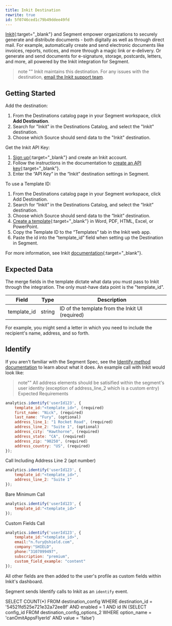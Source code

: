 ```yaml
---
title: Inkit Destination
rewrite: true
id: 5f0746ced1c79b49ddee49fd
---
```

[Inkit](https://inkit.com){:target="_blank"} and Segment empower organizations to securely generate and distribute documents - both digitally as well as through direct mail. 
For example, automatically create and send electronic documents like invoices, reports, notices, and more through a magic link or e-delivery. Or generate and send documents for e-signature, storage, postcards, letters, and more, all powered by the Inkit integration for Segment.

> note ""
> Inkit maintains this destination. For any issues with the destination, [email the Inkit support team](mailto:support@inkit.com).

## Getting Started

Add the destination:

1. From the Destinations catalog page in your Segment workspace, click **Add Destination**.
2. Search for "Inkit" in the Destinations Catalog, and select the "Inkit" destination.
3. Choose which Source should send data to the "Inkit" destination.

Get the Inkit API Key:

1. [Sign up](https://app.inkit.com/auth-init){:target="_blank"} and create an Inkit account.
2. Follow the instructions in the documentation to [create an API key](https://docs.inkit.com/docs/add-an-api-key-to-your-account){:target="_blank"}.
3.	Enter the “API Key” in the “Inkit” destination settings in Segment.


To use a Template ID:

1.	From the Destinations catalog page in your Segment workspace, click Add Destination.
2.	Search for “Inkit” in the Destinations Catalog, and select the “Inkit” destination.
3.	Choose which Source should send data to the “Inkit” destination.
4.	[Create a template](https://docs.inkit.com/docs/create-a-template){:target="_blank"} in Word, PDF, HTML, Excel, or PowerPoint.
5.	Copy the Template ID to the “Templates” tab in the Inkit web app.
6.	Paste the id into the “template_id” field when setting up the Destination in Segment.


For more information, see Inkit [documentation](https://docs.inkit.com/docs/welcome-to-inkit){:target="_blank"}.

## Expected Data
The merge fields in the template dictate what data you must pass to Inkit through the integration. The only must-have data point is the "template_id". 


| Field | Type | Description |
| -------- | -------- | -------- |
| template_id     | string     | ID of the template from the Inkit UI (required)     |


For example, you might send a letter in which you need to include the recipient's name, address, and so forth. 

## Identify

If you aren't familiar with the Segment Spec, see the [Identify method documentation](/docs/connections/spec/identify/) to learn about what it does. An example call with Inkit would look like:


> note""
> All address elements should be satisified within the segment's user identity
(exception of address_line_2 which is a custom entry)
Expected Requirements

```js
analytics.identify('userId123', {
    template_id:"<template_id>", (required)
    first_name: "Nick", (required)
    last_name: "Fury", (optional)
    address_line_1: "1 Rocket Road", (required)
    address_line_2: "Suite 1", (optional)
    address_city: "Hawthorne", (required)
    address_state: "CA", (required)
    address_zip: "90250", (required)
    address_country: "US", (required)
});
```
Call Including Address Line 2 (apt number)

```js
analytics.identify('userId123', {
    template_id:"<template_id>",
    address_line_2: "Suite 1"
});
```

Bare Minimum Call

```js
analytics.identify('userId123', {
    template_id:"<template_id>"
});
```

Custom Fields Call

```js
analytics.identify('userId123', {
    template_id:"<template_id>",
    email:"n.fury@shield.com",
    company:"SHIELD",
    phone:"3107099497",
    subscription: "premium",
    custom_field_example: "content"
});
```

All other fields are then added to the user's profile as custom fields within Inkit's dashboard.

Segment sends Identify calls to Inkit as an `identify` event.


SELECT COUNT(*) FROM destination_config WHERE destination_id = '54521fd525e721e32a72ee8f' AND enabled = 1 AND id IN (SELECT config_id FROM destination_config_options_2 WHERE option_name = 'canOmitAppsFlyerId' AND value = 'false')
